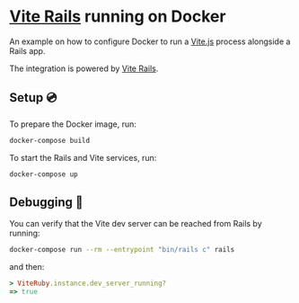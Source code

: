 # [Vite Rails](https://github.com/ElMassimo/vite_rails) running on Docker

An example on how to configure Docker to run a [Vite.js](http://vitejs.dev/) process alongside a Rails app.

The integration is powered by [Vite Rails](https://github.com/ElMassimo/vite_rails).

## Setup 💿

To prepare the Docker image, run:

```bash
docker-compose build
```

To start the Rails and Vite services, run:

```bash
docker-compose up
```

## Debugging 🐞

You can verify that the Vite dev server can be reached from Rails by running:

```bash
docker-compose run --rm --entrypoint "bin/rails c" rails
```

and then:

```ruby
> ViteRuby.instance.dev_server_running?
=> true
```

